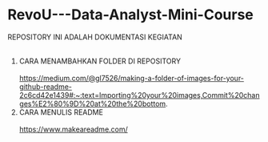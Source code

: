 # RevoU---Data-Analyst-Mini-Course
REPOSITORY INI ADALAH DOKUMENTASI KEGIATAN
<br></br>
1. CARA MENAMBAHKAN FOLDER DI REPOSITORY <br></br>
https://medium.com/@gl7526/making-a-folder-of-images-for-your-github-readme-2c6cd42e1439#:~:text=Importing%20your%20images,Commit%20changes%E2%80%9D%20at%20the%20bottom.
2. CARA MENULIS README <br></br>
https://www.makeareadme.com/
